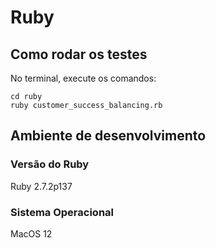 # Ruby

## Como rodar os testes

No terminal, execute os comandos:

```
cd ruby
ruby customer_success_balancing.rb
```

## Ambiente de desenvolvimento

### Versão do Ruby
Ruby 2.7.2p137

### Sistema Operacional
MacOS 12